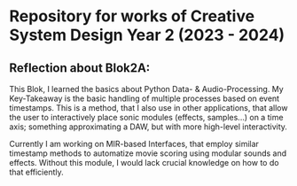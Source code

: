 # Repository for works of Creative System Design Year 2 (2023 - 2024)

## Reflection about Blok2A:

This Blok, I learned the basics about Python Data- & Audio-Processing. My Key-Takeaway is the basic handling of multiple processes based on event timestamps.
This is a method, that I also use in other applications, that allow the user to interactively place sonic modules (effects, samples...) on a time axis; something approximating a DAW, but with more high-level interactivity.

Currently I am working on MIR-based Interfaces, that employ similar timestamp methods to automatize movie scoring using modular sounds and effects.
Without this module, I would lack crucial knowledge on how to do that efficiently.


